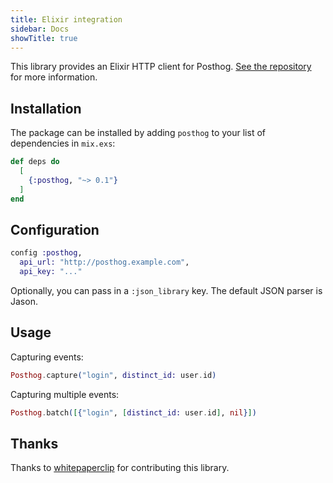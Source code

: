 ```yaml
---
title: Elixir integration
sidebar: Docs
showTitle: true
---
```


This library provides an Elixir HTTP client for Posthog. [See the repository](https://github.com/whitepaperclip/posthog) for more information.

## Installation

The package can be installed by adding `posthog` to your list of dependencies in `mix.exs`:

```elixir
def deps do
  [
    {:posthog, "~> 0.1"}
  ]
end
```

## Configuration

```elixir
config :posthog,
  api_url: "http://posthog.example.com",
  api_key: "..."
```

Optionally, you can pass in a `:json_library` key. The default JSON parser is Jason.

## Usage

Capturing events:

```elixir
Posthog.capture("login", distinct_id: user.id)
```

Capturing multiple events:

```elixir
Posthog.batch([{"login", [distinct_id: user.id], nil}])
```

## Thanks

Thanks to [whitepaperclip](https://github.com/whitepaperclip) for contributing this library.